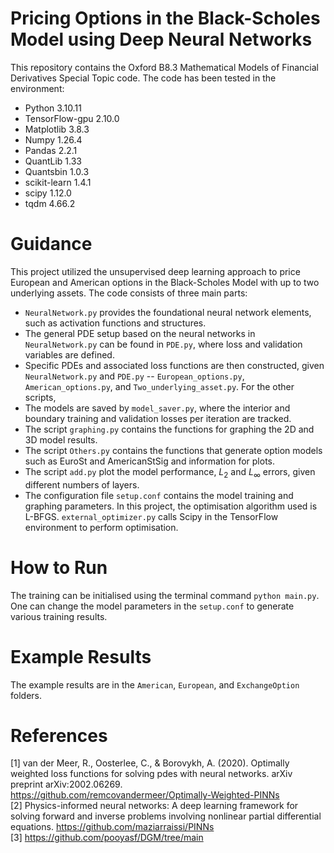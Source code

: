 # Pricing Options in the Black-Scholes Model using Deep Neural Networks
This repository contains the Oxford B8.3 Mathematical Models of Financial Derivatives Special Topic code. The code has been tested in the environment:
* Python $3.10.11$
* TensorFlow-gpu $2.10.0$
* Matplotlib $3.8.3$
* Numpy $1.26.4$
* Pandas $2.2.1$
* QuantLib $1.33$
* Quantsbin $1.0.3$
* scikit-learn $1.4.1$
* scipy $1.12.0$
* tqdm $4.66.2$
# Guidance
This project utilized the unsupervised deep learning approach to price European and American options in the Black-Scholes Model with up to two underlying assets. The code consists of three main parts:
*    `NeuralNetwork.py` provides the foundational neural network elements, such as activation functions and structures.
*    The general PDE setup based on the neural networks in `NeuralNetwork.py` can be found in `PDE.py`, where loss and validation variables are defined.
*    Specific PDEs and associated loss functions are then constructed, given `NeuralNetwork.py` and `PDE.py` -- `European_options.py`, `American_options.py`, and `Two_underlying_asset.py`.
For the other scripts,
*    The models are saved by `model_saver.py`, where the interior and boundary training and validation losses per iteration are tracked.
*    The script `graphing.py` contains the functions for graphing the 2D and 3D model results.
*    The script `Others.py` contains the functions that generate option models such as EuroSt and AmericanStSig and information for plots.
*    The script `add.py` plot the model performance, $L_2$ and $L_{\infty}$ errors, given different numbers of layers.
*    The configuration file `setup.conf` contains the model training and graphing parameters.
In this project, the optimisation algorithm used is L-BFGS. `external_optimizer.py` calls Scipy in the TensorFlow environment to perform optimisation.

# How to Run
The training can be initialised using the terminal command `python main.py`. One can change the model parameters in the `setup.conf` to generate various training results.

# Example Results
The example results are in the `American`, `European`, and `ExchangeOption` folders.

# References
[1] van der Meer, R., Oosterlee, C., & Borovykh, A. (2020). Optimally weighted loss functions for solving pdes with neural networks. arXiv preprint arXiv:2002.06269.
https://github.com/remcovandermeer/Optimally-Weighted-PINNs \
[2] Physics-informed neural networks: A deep learning framework for solving forward and inverse problems involving nonlinear partial differential equations.
https://github.com/maziarraissi/PINNs \
[3] https://github.com/pooyasf/DGM/tree/main
